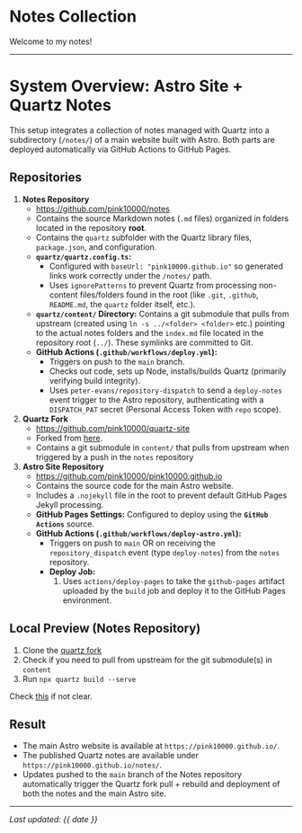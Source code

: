 # Notes Collection

Welcome to my notes! 

---
# System Overview: Astro Site + Quartz Notes

This setup integrates a collection of notes managed with Quartz into a subdirectory (`/notes/`) of a main website built with Astro. Both parts are deployed automatically via GitHub Actions to GitHub Pages.

## Repositories

1.  **Notes Repository**
    * https://github.com/pink10000/notes
    * Contains the source Markdown notes (`.md` files) organized in folders located in the repository **root**.
    * Contains the `quartz` subfolder with the Quartz library files, `package.json`, and configuration.
    * **`quartz/quartz.config.ts`:**
        * Configured with `baseUrl: "pink10000.github.io"` so generated links work correctly under the `/notes/` path.
        * Uses `ignorePatterns` to prevent Quartz from processing non-content files/folders found in the root (like `.git`, `.github`, `README.md`, the `quartz` folder itself, etc.).
    * **`quartz/content/` Directory:** Contains a git submodule that pulls from upstream  (created using `ln -s ../<folder> <folder>` etc.) pointing to the actual notes folders and the `index.md` file located in the repository root (`../`). These symlinks are committed to Git.
    * **GitHub Actions (`.github/workflows/deploy.yml`):**
        * Triggers on push to the `main` branch.
        * Checks out code, sets up Node, installs/builds Quartz (primarily verifying build integrity).
        * Uses `peter-evans/repository-dispatch` to send a `deploy-notes` event trigger to the Astro repository, authenticating with a `DISPATCH_PAT` secret (Personal Access Token with `repo` scope).
2. **Quartz Fork**
	- https://github.com/pink10000/quartz-site 
	- Forked from [here](https://github.com/jackyzha0/quartz). 
	- Contains a git submodule in `content/` that pulls from upstream when triggered by a push in the `notes` repository
3.  **Astro Site Repository**
    * https://github.com/pink10000/pink10000.github.io
    * Contains the source code for the main Astro website.
    * Includes a `.nojekyll` file in the root to prevent default GitHub Pages Jekyll processing.
    * **GitHub Pages Settings:** Configured to deploy using the **`GitHub Actions`** source.
    * **GitHub Actions (`.github/workflows/deploy-astro.yml`):**
        * Triggers on push to `main` OR on receiving the `repository_dispatch` event (type `deploy-notes`) from the `notes` repository.
        * **Deploy Job:**
            1.  Uses `actions/deploy-pages` to take the `github-pages` artifact uploaded by the `build` job and deploy it to the GitHub Pages environment.

## Local Preview (Notes Repository)
1. Clone the [quartz fork](https://github.com/pink10000/quartz-site ) 
2. Check if you need to pull from upstream for the git submodule(s) in `content`
3. Run `npx quartz build --serve`

Check [this](https://quartz.jzhao.xyz/build) if not clear.

## Result

* The main Astro website is available at `https://pink10000.github.io/`.
* The published Quartz notes are available under `https://pink10000.github.io/notes/`.
* Updates pushed to the `main` branch of the Notes repository automatically trigger the Quartz fork pull + rebuild and deployment of both the notes and the main Astro site.

---

*Last updated: {{ date }}*
